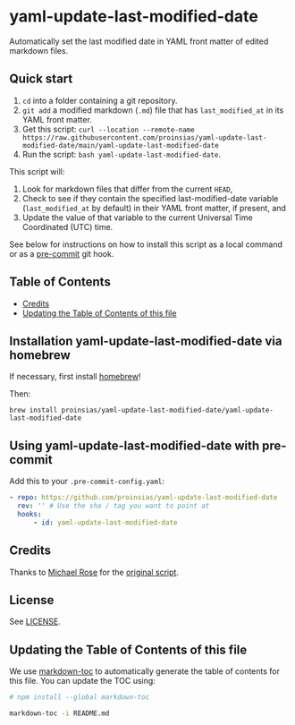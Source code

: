 # yaml-update-last-modified-date

Automatically set the last modified date in YAML front matter of edited markdown files.

## Quick start

1. `cd` into a folder containing a git repository.
2. `git add` a modified markdown (`.md`) file that has `last_modified_at` in its YAML front matter.
3. Get this script: `curl --location --remote-name https://raw.githubusercontent.com/proinsias/yaml-update-last-modified-date/main/yaml-update-last-modified-date`
4. Run the script: `bash yaml-update-last-modified-date`.

This script will:

1. Look for markdown files that differ from the current `HEAD`,
2. Check to see if they contain the specified last-modified-date variable (`last_modified_at` by default)
   in their YAML front matter, if present, and
3. Update the value of that variable to the current Universal Time Coordinated (UTC) time.

See below for instructions on how to install this script as a local command or as a
[pre-commit](https://github.com/pre-commit/pre-commit) git hook.

## Table of Contents

<!-- toc -->

-   [Credits](#credits)
-   [Updating the Table of Contents of this file](#updating-the-table-of-contents-of-this-file)

<!-- tocstop -->

## Installation yaml-update-last-modified-date via homebrew

If necessary, first install [homebrew](https://docs.brew.sh)!

Then:

```shell
brew install proinsias/yaml-update-last-modified-date/yaml-update-last-modified-date
```

## Using yaml-update-last-modified-date with pre-commit

Add this to your `.pre-commit-config.yaml`:

```yaml
- repo: https://github.com/proinsias/yaml-update-last-modified-date
  rev: '' # Use the sha / tag you want to point at
  hooks:
      - id: yaml-update-last-modified-date
```

## Credits

Thanks to [Michael Rose](https://github.com/mmistakes) for the
[original script](https://mademistakes.com/notes/adding-last-modified-timestamps-with-git/).

## License

See [LICENSE](LICENSE).

## Updating the Table of Contents of this file

We use [markdown-toc](https://github.com/jonschlinkert/markdown-toc)
to automatically generate the table of contents for this file. You can
update the TOC using:

```bash
# npm install --global markdown-toc

markdown-toc -i README.md
```
